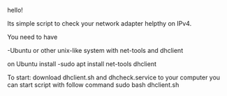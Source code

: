 hello!

Its simple script to check your network adapter helpthy on IPv4.

You need to have

-Ubuntu or other unix-like system with net-tools and dhclient

on Ubuntu install 
-sudo apt install net-tools dhclient


To start:
download dhclient.sh and dhcheck.service to your computer 
you can start script with follow command
sudo bash dhclient.sh
